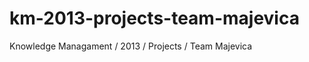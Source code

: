 km-2013-projects-team-majevica
==============================

Knowledge Managament / 2013 / Projects / Team Majevica